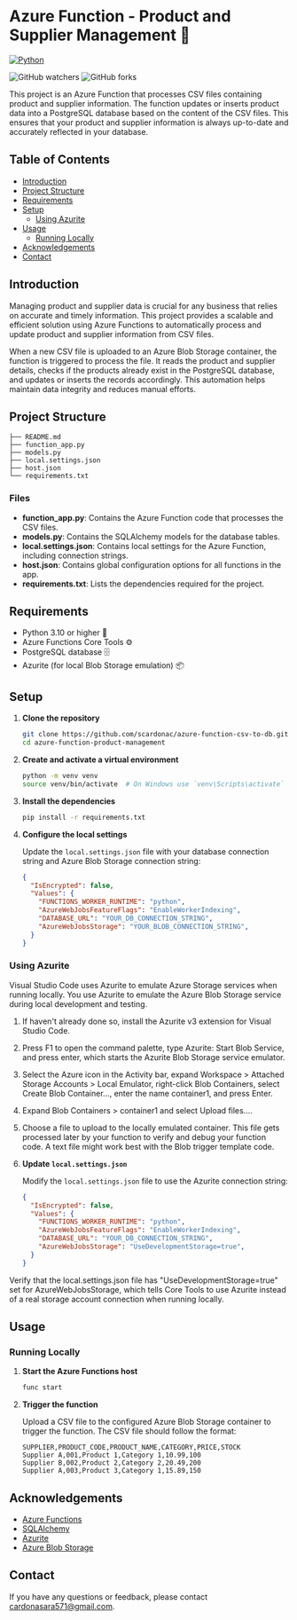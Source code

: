 # Azure Function - Product and Supplier Management 🚀

[![Python](https://img.shields.io/badge/Python-3.11%2B-blue)](https://www.python.org/)

![GitHub watchers](https://img.shields.io/github/watchers/scardonac/azure-function-csv-to-db)
![GitHub forks](https://img.shields.io/github/forks/scardonac/azure-function-csv-to-db)


This project is an Azure Function that processes CSV files containing product and supplier information. The function updates or inserts product data into a PostgreSQL database based on the content of the CSV files. This ensures that your product and supplier information is always up-to-date and accurately reflected in your database.

## Table of Contents
- [Introduction](#introduction)
- [Project Structure](#project-structure)
- [Requirements](#requirements)
- [Setup](#setup)
  - [Using Azurite](#using-azurite)
- [Usage](#usage)
  - [Running Locally](#running-locally)
- [Acknowledgements](#acknowledgements)
- [Contact](#contact)

## Introduction

Managing product and supplier data is crucial for any business that relies on accurate and timely information. This project provides a scalable and efficient solution using Azure Functions to automatically process and update product and supplier information from CSV files. 

When a new CSV file is uploaded to an Azure Blob Storage container, the function is triggered to process the file. It reads the product and supplier details, checks if the products already exist in the PostgreSQL database, and updates or inserts the records accordingly. This automation helps maintain data integrity and reduces manual efforts.

## Project Structure
```
├── README.md
├── function_app.py
├── models.py
├── local.settings.json
├── host.json
└── requirements.txt
```

### Files

- **function_app.py**: Contains the Azure Function code that processes the CSV files.
- **models.py**: Contains the SQLAlchemy models for the database tables.
- **local.settings.json**: Contains local settings for the Azure Function, including connection strings.
- **host.json**: Contains global configuration options for all functions in the app.
- **requirements.txt**: Lists the dependencies required for the project.

## Requirements

- Python 3.10 or higher 🐍
- Azure Functions Core Tools ⚙️
- PostgreSQL database 🗄️
- Azurite (for local Blob Storage emulation) 📦

## Setup

1. **Clone the repository**

    ```sh
    git clone https://github.com/scardonac/azure-function-csv-to-db.git
    cd azure-function-product-management
    ```

2. **Create and activate a virtual environment**

    ```sh
    python -m venv venv
    source venv/bin/activate  # On Windows use `venv\Scripts\activate`
    ```

3. **Install the dependencies**

    ```sh
    pip install -r requirements.txt
    ```

4. **Configure the local settings**

    Update the `local.settings.json` file with your database connection string and Azure Blob Storage connection string:

    ```json
    {
      "IsEncrypted": false,
      "Values": {
        "FUNCTIONS_WORKER_RUNTIME": "python",
        "AzureWebJobsFeatureFlags": "EnableWorkerIndexing",
        "DATABASE_URL": "YOUR_DB_CONNECTION_STRING",
        "AzureWebJobsStorage": "YOUR_BLOB_CONNECTION_STRING",
      }
    }
    ```

### Using Azurite

Visual Studio Code uses Azurite to emulate Azure Storage services when running locally. You use Azurite to emulate the Azure Blob Storage service during local development and testing.

1. If haven't already done so, install the Azurite v3 extension for Visual Studio Code.

2. Press F1 to open the command palette, type Azurite: Start Blob Service, and press enter, which starts the Azurite Blob Storage service emulator.

3. Select the Azure icon in the Activity bar, expand Workspace > Attached Storage Accounts > Local Emulator, right-click Blob Containers, select Create Blob Container..., enter the name container1, and press Enter.
  
4. Expand Blob Containers > container1 and select Upload files....

5. Choose a file to upload to the locally emulated container. This file gets processed later by your function to verify and debug your function code. A text file might work best with the Blob trigger template code.

3. **Update `local.settings.json`**

    Modify the `local.settings.json` file to use the Azurite connection string:

    ```json
    {
      "IsEncrypted": false,
      "Values": {
        "FUNCTIONS_WORKER_RUNTIME": "python",
        "AzureWebJobsFeatureFlags": "EnableWorkerIndexing",
        "DATABASE_URL": "YOUR_DB_CONNECTION_STRING",
        "AzureWebJobsStorage": "UseDevelopmentStorage=true",
      }
    }
    ```
Verify that the local.settings.json file has "UseDevelopmentStorage=true" set for AzureWebJobsStorage, which tells Core Tools to use Azurite instead of a real storage account connection when running locally.
## Usage

### Running Locally

1. **Start the Azure Functions host**

    ```sh
    func start
    ```

2. **Trigger the function**

    Upload a CSV file to the configured Azure Blob Storage container to trigger the function. The CSV file should follow the format:

    ```csv
    SUPPLIER,PRODUCT_CODE,PRODUCT_NAME,CATEGORY,PRICE,STOCK
    Supplier A,001,Product 1,Category 1,10.99,100
    Supplier B,002,Product 2,Category 2,20.49,200
    Supplier A,003,Product 3,Category 1,15.89,150
    ```

## Acknowledgements

- [Azure Functions](https://docs.microsoft.com/en-us/azure/azure-functions/)
- [SQLAlchemy](https://www.sqlalchemy.org/)
- [Azurite](https://docs.microsoft.com/en-us/azure/storage/common/storage-use-azurite)
- [Azure Blob Storage](https://docs.microsoft.com/en-us/azure/storage/blobs/)

## Contact

If you have any questions or feedback, please contact [cardonasara571@gmail.com](mailto:cardonasara571@gmail.com).
